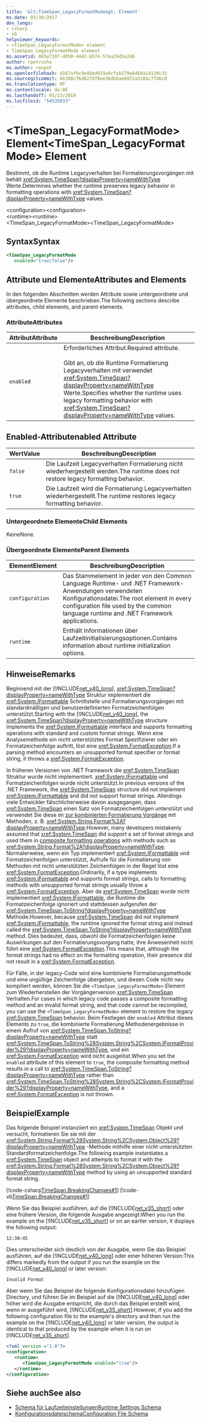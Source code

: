 ```yaml
---
title: '&lt;TimeSpan_LegacyFormatMode&gt; Element'
ms.date: 03/30/2017
dev_langs:
- csharp
- vb
helpviewer_keywords:
- <TimeSpan_LegacyFormatMode> element
- TimeSpan_LegacyFormatMode element
ms.assetid: 865e7207-d050-4442-b574-57ea29d5e2d6
author: rpetrusha
ms.author: ronpet
ms.openlocfilehash: d167af6c9e4bbd919a4cfeb279a6d68a14139c33
ms.sourcegitcommit: 6b308cf6d627d78ee36dbbae8972a310ac7fd6c8
ms.translationtype: MT
ms.contentlocale: de-DE
ms.lasthandoff: 01/23/2019
ms.locfileid: "54535033"
---
```

# <a name="lttimespanlegacyformatmodegt-element"></a><span data-ttu-id="727e1-102">&lt;TimeSpan_LegacyFormatMode&gt; Element</span><span class="sxs-lookup"><span data-stu-id="727e1-102">&lt;TimeSpan_LegacyFormatMode&gt; Element</span></span>
<span data-ttu-id="727e1-103">Bestimmt, ob die Runtime Legacyverhalten bei Formatierungsvorgängen mit behält <xref:System.TimeSpan?displayProperty=nameWithType> Werte.</span><span class="sxs-lookup"><span data-stu-id="727e1-103">Determines whether the runtime preserves legacy behavior in formatting operations with <xref:System.TimeSpan?displayProperty=nameWithType> values.</span></span>  
  
 <span data-ttu-id="727e1-104">\<configuration></span><span class="sxs-lookup"><span data-stu-id="727e1-104">\<configuration></span></span>  
<span data-ttu-id="727e1-105">\<runtime></span><span class="sxs-lookup"><span data-stu-id="727e1-105">\<runtime></span></span>  
<span data-ttu-id="727e1-106"><TimeSpan_LegacyFormatMode></span><span class="sxs-lookup"><span data-stu-id="727e1-106"><TimeSpan_LegacyFormatMode></span></span>  
  
## <a name="syntax"></a><span data-ttu-id="727e1-107">Syntax</span><span class="sxs-lookup"><span data-stu-id="727e1-107">Syntax</span></span>  
  
```xml  
<TimeSpan_LegacyFormatMode    
   enabled="true|false"/>  
```  
  
## <a name="attributes-and-elements"></a><span data-ttu-id="727e1-108">Attribute und Elemente</span><span class="sxs-lookup"><span data-stu-id="727e1-108">Attributes and Elements</span></span>  
 <span data-ttu-id="727e1-109">In den folgenden Abschnitten werden Attribute sowie untergeordnete und übergeordnete Elemente beschrieben.</span><span class="sxs-lookup"><span data-stu-id="727e1-109">The following sections describe attributes, child elements, and parent elements.</span></span>  
  
### <a name="attributes"></a><span data-ttu-id="727e1-110">Attribute</span><span class="sxs-lookup"><span data-stu-id="727e1-110">Attributes</span></span>  
  
|<span data-ttu-id="727e1-111">Attribut</span><span class="sxs-lookup"><span data-stu-id="727e1-111">Attribute</span></span>|<span data-ttu-id="727e1-112">Beschreibung</span><span class="sxs-lookup"><span data-stu-id="727e1-112">Description</span></span>|  
|---------------|-----------------|  
|`enabled`|<span data-ttu-id="727e1-113">Erforderliches Attribut.</span><span class="sxs-lookup"><span data-stu-id="727e1-113">Required attribute.</span></span><br /><br /> <span data-ttu-id="727e1-114">Gibt an, ob die Runtime Formatierung Legacyverhalten mit verwendet <xref:System.TimeSpan?displayProperty=nameWithType> Werte.</span><span class="sxs-lookup"><span data-stu-id="727e1-114">Specifies whether the runtime uses legacy formatting behavior with <xref:System.TimeSpan?displayProperty=nameWithType> values.</span></span>|  
  
## <a name="enabled-attribute"></a><span data-ttu-id="727e1-115">Enabled-Attribut</span><span class="sxs-lookup"><span data-stu-id="727e1-115">enabled Attribute</span></span>  
  
|<span data-ttu-id="727e1-116">Wert</span><span class="sxs-lookup"><span data-stu-id="727e1-116">Value</span></span>|<span data-ttu-id="727e1-117">Beschreibung</span><span class="sxs-lookup"><span data-stu-id="727e1-117">Description</span></span>|  
|-----------|-----------------|  
|`false`|<span data-ttu-id="727e1-118">Die Laufzeit Legacyverhalten Formatierung nicht wiederhergestellt werden.</span><span class="sxs-lookup"><span data-stu-id="727e1-118">The runtime does not restore legacy formatting behavior.</span></span>|  
|`true`|<span data-ttu-id="727e1-119">Die Laufzeit wird die Formatierung Legacyverhalten wiederhergestellt.</span><span class="sxs-lookup"><span data-stu-id="727e1-119">The runtime restores legacy formatting behavior.</span></span>|  
  
### <a name="child-elements"></a><span data-ttu-id="727e1-120">Untergeordnete Elemente</span><span class="sxs-lookup"><span data-stu-id="727e1-120">Child Elements</span></span>  
 <span data-ttu-id="727e1-121">Keine</span><span class="sxs-lookup"><span data-stu-id="727e1-121">None.</span></span>  
  
### <a name="parent-elements"></a><span data-ttu-id="727e1-122">Übergeordnete Elemente</span><span class="sxs-lookup"><span data-stu-id="727e1-122">Parent Elements</span></span>  
  
|<span data-ttu-id="727e1-123">Element</span><span class="sxs-lookup"><span data-stu-id="727e1-123">Element</span></span>|<span data-ttu-id="727e1-124">Beschreibung</span><span class="sxs-lookup"><span data-stu-id="727e1-124">Description</span></span>|  
|-------------|-----------------|  
|`configuration`|<span data-ttu-id="727e1-125">Das Stammelement in jeder von den Common Language Runtime- und .NET Framework-Anwendungen verwendeten Konfigurationsdatei.</span><span class="sxs-lookup"><span data-stu-id="727e1-125">The root element in every configuration file used by the common language runtime and .NET Framework applications.</span></span>|  
|`runtime`|<span data-ttu-id="727e1-126">Enthält Informationen über Laufzeitinitialisierungsoptionen.</span><span class="sxs-lookup"><span data-stu-id="727e1-126">Contains information about runtime initialization options.</span></span>|  
  
## <a name="remarks"></a><span data-ttu-id="727e1-127">Hinweise</span><span class="sxs-lookup"><span data-stu-id="727e1-127">Remarks</span></span>  
 <span data-ttu-id="727e1-128">Beginnend mit der [!INCLUDE[net_v40_long](../../../../../includes/net-v40-long-md.md)], <xref:System.TimeSpan?displayProperty=nameWithType> Struktur implementiert die <xref:System.IFormattable> Schnittstelle und Formatierungsvorgängen mit standardmäßigen und benutzerdefinierten Formatzeichenfolgen unterstützt.</span><span class="sxs-lookup"><span data-stu-id="727e1-128">Starting with the [!INCLUDE[net_v40_long](../../../../../includes/net-v40-long-md.md)], the <xref:System.TimeSpan?displayProperty=nameWithType> structure implements the <xref:System.IFormattable> interface and supports formatting operations with standard and custom format strings.</span></span> <span data-ttu-id="727e1-129">Wenn eine Analysemethode ein nicht unterstütztes Format Spezifizierer oder ein Formatzeichenfolge auftritt, löst eine <xref:System.FormatException>.</span><span class="sxs-lookup"><span data-stu-id="727e1-129">If a parsing method encounters an unsupported format specifier or format string, it throws a <xref:System.FormatException>.</span></span>  
  
 <span data-ttu-id="727e1-130">In früheren Versionen von .NET Framework die <xref:System.TimeSpan> Struktur wurde nicht implementiert. <xref:System.IFormattable> und Formatzeichenfolgen wurde nicht unterstützt.</span><span class="sxs-lookup"><span data-stu-id="727e1-130">In previous versions of the .NET Framework, the <xref:System.TimeSpan> structure did not implement <xref:System.IFormattable> and did not support format strings.</span></span> <span data-ttu-id="727e1-131">Allerdings viele Entwickler fälschlicherweise davon ausgegangen, dass <xref:System.TimeSpan> einen Satz von Formatzeichenfolgen unterstützt und verwendet Sie diese im [zur kombinierten Formatierung Vorgänge](../../../../../docs/standard/base-types/composite-formatting.md) mit Methoden, z. B. <xref:System.String.Format%2A?displayProperty=nameWithType>.</span><span class="sxs-lookup"><span data-stu-id="727e1-131">However, many developers mistakenly assumed that <xref:System.TimeSpan> did support a set of format strings and used them in [composite formatting operations](../../../../../docs/standard/base-types/composite-formatting.md) with methods such as <xref:System.String.Format%2A?displayProperty=nameWithType>.</span></span> <span data-ttu-id="727e1-132">Normalerweise, wenn ein Typ implementiert <xref:System.IFormattable> und Formatzeichenfolgen unterstützt, Aufrufe für die Formatierung von Methoden mit nicht unterstützten Zeichenfolgen in der Regel löst eine <xref:System.FormatException>.</span><span class="sxs-lookup"><span data-stu-id="727e1-132">Ordinarily, if a type implements <xref:System.IFormattable> and supports format strings, calls to formatting methods with unsupported format strings usually throw a <xref:System.FormatException>.</span></span> <span data-ttu-id="727e1-133">Aber da <xref:System.TimeSpan> wurde nicht implementiert <xref:System.IFormattable>, die Runtime die Formatzeichenfolge ignoriert und stattdessen aufgerufen der <xref:System.TimeSpan.ToString?displayProperty=nameWithType> Methode.</span><span class="sxs-lookup"><span data-stu-id="727e1-133">However, because <xref:System.TimeSpan> did not implement <xref:System.IFormattable>, the runtime ignored the format string and instead called the <xref:System.TimeSpan.ToString?displayProperty=nameWithType> method.</span></span> <span data-ttu-id="727e1-134">Dies bedeutet, dass, obwohl die Formatzeichenfolgen keine Auswirkungen auf den Formatierungsvorgang hatte, ihre Anwesenheit nicht führt eine <xref:System.FormatException>.</span><span class="sxs-lookup"><span data-stu-id="727e1-134">This means that, although the format strings had no effect on the formatting operation, their presence did not result in a <xref:System.FormatException>.</span></span>  
  
 <span data-ttu-id="727e1-135">Für Fälle, in der legacy-Code wird eine kombinierte Formatierungsmethode und eine ungültige Zeichenfolge übergeben, und diesen Code nicht neu kompiliert werden, können Sie die `<TimeSpan_LegacyFormatMode>` Element zum Wiederherstellen der Vorgängerversion <xref:System.TimeSpan> Verhalten.</span><span class="sxs-lookup"><span data-stu-id="727e1-135">For cases in which legacy code passes a composite formatting method and an invalid format string, and that code cannot be recompiled, you can use the `<TimeSpan_LegacyFormatMode>` element to restore the legacy <xref:System.TimeSpan> behavior.</span></span> <span data-ttu-id="727e1-136">Beim Festlegen der `enabled` Attribut dieses Elements zu `true`, die kombinierte Formatierung Methodenergebnisse in einem Aufruf von <xref:System.TimeSpan.ToString?displayProperty=nameWithType> statt <xref:System.TimeSpan.ToString%28System.String%2CSystem.IFormatProvider%29?displayProperty=nameWithType>, und ein <xref:System.FormatException> wird nicht ausgelöst.</span><span class="sxs-lookup"><span data-stu-id="727e1-136">When you set the `enabled` attribute of this element to `true`, the composite formatting method results in a call to <xref:System.TimeSpan.ToString?displayProperty=nameWithType> rather than <xref:System.TimeSpan.ToString%28System.String%2CSystem.IFormatProvider%29?displayProperty=nameWithType>, and a <xref:System.FormatException> is not thrown.</span></span>  
  
## <a name="example"></a><span data-ttu-id="727e1-137">Beispiel</span><span class="sxs-lookup"><span data-stu-id="727e1-137">Example</span></span>  
 <span data-ttu-id="727e1-138">Das folgende Beispiel instanziiert ein <xref:System.TimeSpan> Objekt und versucht, formatieren Sie sie mit der <xref:System.String.Format%28System.String%2CSystem.Object%29?displayProperty=nameWithType> -Methode mithilfe einer nicht unterstützten Standardformatzeichenfolge.</span><span class="sxs-lookup"><span data-stu-id="727e1-138">The following example instantiates a <xref:System.TimeSpan> object and attempts to format it with the <xref:System.String.Format%28System.String%2CSystem.Object%29?displayProperty=nameWithType> method by using an unsupported standard format string.</span></span>  
  
 [!code-csharp[TimeSpan.BreakingChanges#1](../../../../../samples/snippets/csharp/VS_Snippets_CLR/timespan.breakingchanges/cs/legacyformatmode1.cs#1)]
 [!code-vb[TimeSpan.BreakingChanges#1](../../../../../samples/snippets/visualbasic/VS_Snippets_CLR/timespan.breakingchanges/vb/legacyformatmode1.vb#1)]  
  
 <span data-ttu-id="727e1-139">Wenn Sie das Beispiel ausführen, auf die [!INCLUDE[net_v35_short](../../../../../includes/net-v35-short-md.md)] oder eine frühere Version, die folgende Ausgabe angezeigt:</span><span class="sxs-lookup"><span data-stu-id="727e1-139">When you run the example on the [!INCLUDE[net_v35_short](../../../../../includes/net-v35-short-md.md)] or on an earlier version, it displays the following output:</span></span>  
  
```  
12:30:45  
```  
  
 <span data-ttu-id="727e1-140">Dies unterscheidet sich deutlich von der Ausgabe, wenn Sie das Beispiel ausführen, auf die [!INCLUDE[net_v40_long](../../../../../includes/net-v40-long-md.md)] oder einer höheren Version:</span><span class="sxs-lookup"><span data-stu-id="727e1-140">This differs markedly from the output if you run the example on the [!INCLUDE[net_v40_long](../../../../../includes/net-v40-long-md.md)] or later version:</span></span>  
  
```  
Invalid Format  
```  
  
 <span data-ttu-id="727e1-141">Aber wenn Sie das Beispiel die folgende Konfigurationsdatei hinzufügen Directory, und führen Sie im Beispiel auf die [!INCLUDE[net_v40_long](../../../../../includes/net-v40-long-md.md)] oder höher wird die Ausgabe entspricht, die durch das Beispiel erstellt wird, wenn er ausgeführt wird, [!INCLUDE[net_v35_short](../../../../../includes/net-v35-short-md.md)].</span><span class="sxs-lookup"><span data-stu-id="727e1-141">However, if you add the following configuration file to the example's directory and then run the example on the [!INCLUDE[net_v40_long](../../../../../includes/net-v40-long-md.md)] or later version, the output is identical to that produced by the example when it is run on [!INCLUDE[net_v35_short](../../../../../includes/net-v35-short-md.md)].</span></span>  
  
```xml  
<?xml version ="1.0"?>  
<configuration>  
   <runtime>  
      <TimeSpan_LegacyFormatMode enabled="true"/>  
   </runtime>  
</configuration>  
```  
  
## <a name="see-also"></a><span data-ttu-id="727e1-142">Siehe auch</span><span class="sxs-lookup"><span data-stu-id="727e1-142">See also</span></span>
- [<span data-ttu-id="727e1-143">Schema für Laufzeiteinstellungen</span><span class="sxs-lookup"><span data-stu-id="727e1-143">Runtime Settings Schema</span></span>](../../../../../docs/framework/configure-apps/file-schema/runtime/index.md)
- [<span data-ttu-id="727e1-144">Konfigurationsdateischema</span><span class="sxs-lookup"><span data-stu-id="727e1-144">Configuration File Schema</span></span>](../../../../../docs/framework/configure-apps/file-schema/index.md)
